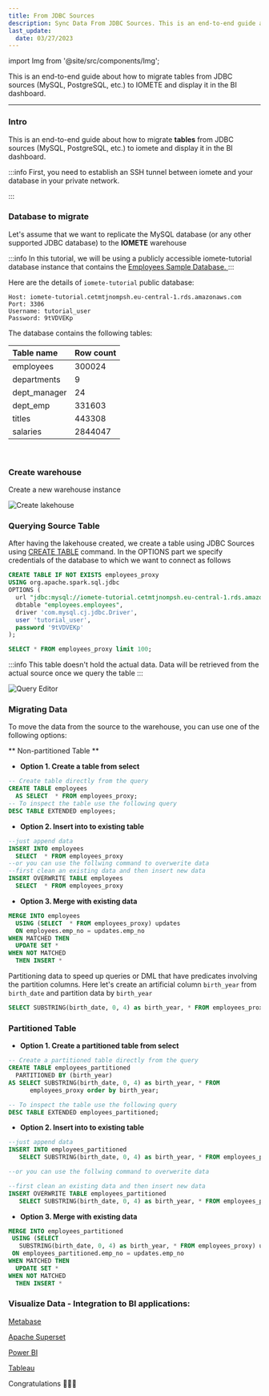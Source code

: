 ```yaml
---
title: From JDBC Sources
description: Sync Data From JDBC Sources. This is an end-to-end guide about how to migrate tables from JDBC sources (MySQL, PostgreSQL, etc.) to IOMETE and display it in the BI dashboard.
last_update:
  date: 03/27/2023
---
```


import Img from '@site/src/components/Img';

This is an end-to-end guide about how to migrate tables from JDBC sources (MySQL, PostgreSQL, etc.) to IOMETE and display it in the BI dashboard.

---

### Intro

This is an end-to-end guide about how to migrate **tables** from JDBC sources (MySQL, PostgreSQL, etc.) to iomete and display it in the BI dashboard.

:::info
First, you need to establish an SSH tunnel between iomete and your database in your private network.

<!-- See [Database Connection Options](/docs/administration-guide/database-connection-options) -->

:::

### Database to migrate

Let's assume that we want to replicate the MySQL database (or any other supported JDBC database) to the **IOMETE** warehouse

:::info
In this tutorial, we will be using a publicly accessible iomete-tutorial database instance that contains the [Employees Sample Database. ](https://dev.mysql.com/doc/employee/en/sakila-structure.html)
:::

<!-- :::info
In case of connecting to your own database instance see [Database Connection Options](/docs/administration-guide/database-connection-options) for the details
::: -->

Here are the details of `iomete-tutorial` public database:

```
Host: iomete-tutorial.cetmtjnompsh.eu-central-1.rds.amazonaws.com
Port: 3306
Username: tutorial_user
Password: 9tVDVEKp
```

The database contains the following tables:

| Table name   | Row count |
| :----------- | :-------- |
| employees    | 300024    |
| departments  | 9         |
| dept_manager | 24        |
| dept_emp     | 331603    |
| titles       | 443308    |
| salaries     | 2844047   |

<br/>

### Create warehouse

Create a new warehouse instance

<Img src="/img/guides/create-lakehouse.png" alt="Create lakehouse"/>

### Querying Source Table

After having the lakehouse created, we create a table using JDBC Sources using [CREATE TABLE](/spark-sql/create-table) command. In the OPTIONS part we specify credentials of the database to which we want to connect as follows

<!--TODO (see [JDBC Sources](./data-sources/jdbc-sources)):  -->
<!-- /docs/guides/how-to-connect-iomete-and-apache-superset#get-connection-details-from-iomete -->

```sql
CREATE TABLE IF NOT EXISTS employees_proxy
USING org.apache.spark.sql.jdbc
OPTIONS (
  url "jdbc:mysql://iomete-tutorial.cetmtjnompsh.eu-central-1.rds.amazonaws.com:3306/employees",
  dbtable "employees.employees",
  driver 'com.mysql.cj.jdbc.Driver',
  user 'tutorial_user',
  password '9tVDVEKp'
);

SELECT * FROM employees_proxy limit 100;
```

:::info
This table doesn't hold the actual data. Data will be retrieved from the actual source once we query the table
:::

<Img src="/img/guides/iomete-sql-editor.png" alt="Query Editor"/>

### Migrating Data

To move the data from the source to the warehouse, you can use one of the following options:

** Non-partitioned Table **

- **Option 1. Create a table from select**

```sql
-- Create table directly from the query
CREATE TABLE employees
  AS SELECT  * FROM employees_proxy;
-- To inspect the table use the following query
DESC TABLE EXTENDED employees;
```

- **Option 2. Insert into to existing table**

```sql
--just append data
INSERT INTO employees
  SELECT  * FROM employees_proxy
--or you can use the follwing command to overwerite data
--first clean an existing data and then insert new data
INSERT OVERWRITE TABLE employees
  SELECT  * FROM employees_proxy
```

- **Option 3. Merge with existing data**

```sql
MERGE INTO employees
  USING (SELECT  * FROM employees_proxy) updates
  ON employees.emp_no = updates.emp_no
WHEN MATCHED THEN
  UPDATE SET *
WHEN NOT MATCHED
  THEN INSERT *
```

Partitioning data to speed up queries or DML that have predicates involving the partition columns. Here let's create an artificial column `birth_year` from `birth_date` and partition data by `birth_year`

```sql
SELECT SUBSTRING(birth_date, 0, 4) as birth_year, * FROM employees_proxy LIMIT 100;
```

### **Partitioned Table**

- **Option 1. Create a partitioned table from select**

```sql
-- Create a partitioned table directly from the query
CREATE TABLE employees_partitioned
  PARTITIONED BY (birth_year)
AS SELECT SUBSTRING(birth_date, 0, 4) as birth_year, * FROM
      employees_proxy order by birth_year;

-- To inspect the table use the following query
DESC TABLE EXTENDED employees_partitioned;
```

- **Option 2. Insert into to existing table**

```sql
--just append data
INSERT INTO employees_partitioned
   SELECT SUBSTRING(birth_date, 0, 4) as birth_year, * FROM employees_proxy order by birth_year;

--or you can use the follwing command to overwerite data

--first clean an existing data and then insert new data
INSERT OVERWRITE TABLE employees_partitioned
   SELECT SUBSTRING(birth_date, 0, 4) as birth_year, * FROM employees_proxy order by birth_year;
```

- **Option 3. Merge with existing data**

```sql
MERGE INTO employees_partitioned
 USING (SELECT
   SUBSTRING(birth_date, 0, 4) as birth_year, * FROM employees_proxy) updates
 ON employees_partitioned.emp_no = updates.emp_no
WHEN MATCHED THEN
  UPDATE SET *
WHEN NOT MATCHED
  THEN INSERT *
```

### Visualize Data - Integration to BI applications:

[Metabase](/integrations/bi/metabase)

[Apache Superset](/integrations/bi/apache-superset)

[Power BI](/integrations/bi/power-bi)

[Tableau](/integrations/bi/tableau)

Congratulations 🎉🎉🎉
